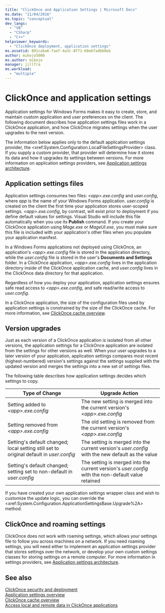 ```yaml
---
title: "ClickOnce and Application Settings | Microsoft Docs"
ms.date: "11/04/2016"
ms.topic: "conceptual"
dev_langs: 
  - "VB"
  - "CSharp"
  - "C++"
helpviewer_keywords: 
  - "ClickOnce deployment, application settings"
ms.assetid: 891caba6-faef-4a3c-8f71-60e6fadb60eb
author: mikejo5000
ms.author: mikejo
manager: jillfra
ms.workload: 
  - "multiple"
---
```

# ClickOnce and application settings
Application settings for Windows Forms makes it easy to create, store, and maintain custom application and user preferences on the client. The following document describes how application settings files work in a ClickOnce application, and how ClickOnce migrates settings when the user upgrades to the next version.  
  
 The information below applies only to the default application settings provider, the \<xref:System.Configuration.LocalFileSettingsProvider> class. If you supply a custom provider, that provider will determine how it stores its data and how it upgrades its settings between versions. For more information on application settings providers, see [Application settings architecture](/dotnet/framework/winforms/advanced/application-settings-architecture).  
  
## Application settings files  
 Application settings consumes two files: *\<app>.exe.config* and *user.config*, where *app* is the name of your Windows Forms application. *user.config* is created on the client the first time your application stores user-scoped settings. *\<app>.exe.config*, by contrast, will exist prior to deployment if you define default values for settings. Visual Studio will include this file automatically when you use its **Publish** command. If you create your ClickOnce application using *Mage.exe* or *MageUI.exe*, you must make sure this file is included with your application's other files when you populate your application manifest.  
  
 In a Windows Forms applications not deployed using ClickOnce, an application's *\<app>.exe.config* file is stored in the application directory, while the *user.config* file is stored in the user's **Documents and Settings** folder. In a ClickOnce application, *\<app>.exe.config* lives in the application directory inside of the ClickOnce application cache, and *user.config* lives in the ClickOnce data directory for that application.  
  
 Regardless of how you deploy your application, application settings ensures safe read access to *\<app>.exe.config*, and safe read/write access to *user.config*.  
  
 In a ClickOnce application, the size of the configuration files used by application settings is constrained by the size of the ClickOnce cache. For more information, see [ClickOnce cache overview](../deployment/clickonce-cache-overview.md).  
  
## Version upgrades  
 Just as each version of a ClickOnce application is isolated from all other versions, the application settings for a ClickOnce application are isolated from the settings for other versions as well. When your user upgrades to a later version of your application, application settings compares most recent (highest-numbered) version's settings against the settings supplied with the updated version and merges the settings into a new set of settings files.  
  
 The following table describes how application settings decides which settings to copy.  
  
|Type of Change|Upgrade Action|  
|--------------------|--------------------|  
|Setting added to *\<app>.exe.config*|The new setting is merged into the current version's *\<app>.exe.config*|  
|Setting removed from *\<app>.exe.config*|The old setting is removed from the current version's *\<app>.exe.config*|  
|Setting's default changed; local setting still set to original default in *user.config*|The setting is merged into the current version's *user.config* with the new default as the value|  
|Setting's default changed; setting set to non-default in *user.config*|The setting is merged into the current version's *user.config* with the non-default value retained|  
  
If you have created your own application settings wrapper class and wish to customize the update logic, you can override the \<xref:System.Configuration.ApplicationSettingsBase.Upgrade%2A> method.  
  
## ClickOnce and roaming settings  
 ClickOnce does not work with roaming settings, which allows your settings file to follow you across machines on a network. If you need roaming settings, you will need either to implement an application settings provider that stores settings over the network, or develop your own custom settings classes for storing settings on a remote computer. For more information in settings providers, see [Application settings architecture](/dotnet/framework/winforms/advanced/application-settings-architecture).  
  
## See also  
 [ClickOnce security and deployment](../deployment/clickonce-security-and-deployment.md)   
 [Application settings overview](/dotnet/framework/winforms/advanced/application-settings-overview)   
 [ClickOnce cache overview](../deployment/clickonce-cache-overview.md)   
 [Access local and remote data in ClickOnce applications](../deployment/accessing-local-and-remote-data-in-clickonce-applications.md)